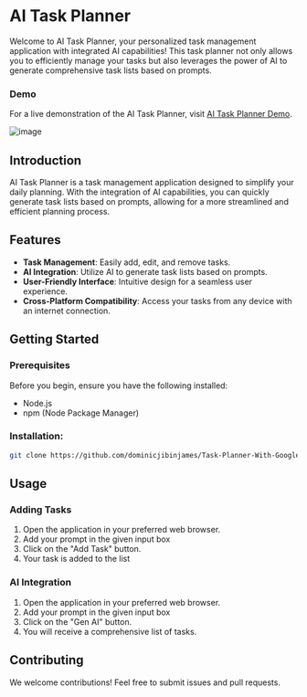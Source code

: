 # AI Task Planner

Welcome to AI Task Planner, your personalized task management application with integrated AI capabilities! This task planner not only allows you to efficiently manage your tasks but also leverages the power of AI to generate comprehensive task lists based on prompts.


### Demo

For a live demonstration of the AI Task Planner, visit [AI Task Planner Demo](https://ai-task-planner.vercel.app/).

![image](https://github.com/dominicjibinjames/Task-Planner-With-Google-Gemini-AI/assets/108563808/cb33a508-e66a-491e-9e10-d4826c99446a)


## Introduction

AI Task Planner is a task management application designed to simplify your daily planning. With the integration of AI capabilities, you can quickly generate task lists based on prompts, allowing for a more streamlined and efficient planning process.

## Features

- **Task Management**: Easily add, edit, and remove tasks.
- **AI Integration**: Utilize AI to generate task lists based on prompts.
- **User-Friendly Interface**: Intuitive design for a seamless user experience.
- **Cross-Platform Compatibility**: Access your tasks from any device with an internet connection.

## Getting Started

### Prerequisites

Before you begin, ensure you have the following installed:

- Node.js
- npm (Node Package Manager)

### Installation:

   ```bash
   git clone https://github.com/dominicjibinjames/Task-Planner-With-Google-Gemini-AI.git
```

## Usage

### Adding Tasks

1. Open the application in your preferred web browser.
2. Add your prompt in the given input box
3. Click on the "Add Task" button.
4. Your task is added to the list


### AI Integration
1. Open the application in your preferred web browser.
2. Add your prompt in the given input box
3. Click on the "Gen AI" button.
4. You will receive a comprehensive list of tasks.


## Contributing

We welcome contributions! Feel free to submit issues and pull requests.
